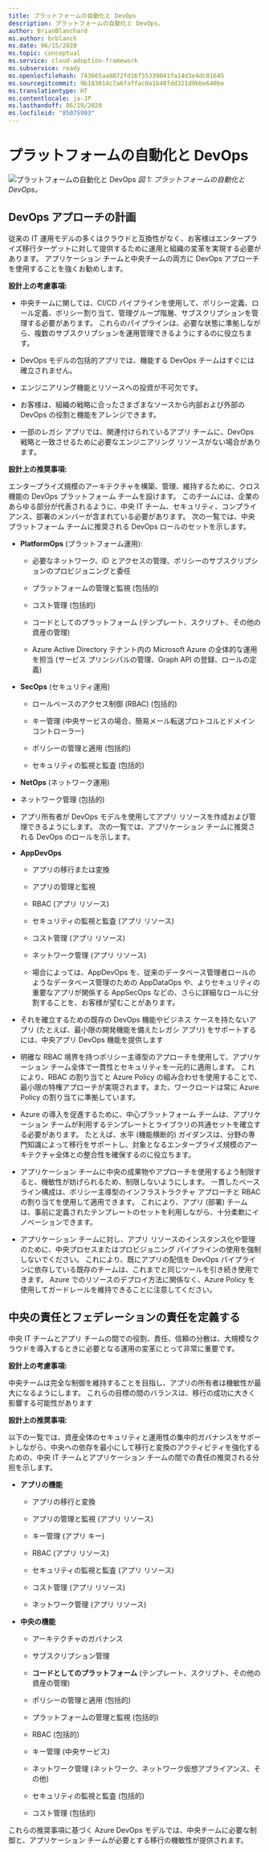 ```yaml
---
title: プラットフォームの自動化と DevOps
description: プラットフォームの自動化と DevOps。
author: BrianBlanchard
ms.author: brblanch
ms.date: 06/15/2020
ms.topic: conceptual
ms.service: cloud-adoption-framework
ms.subservice: ready
ms.openlocfilehash: 743665aa8872fd16f55339041fa14d3e4dc01645
ms.sourcegitcommit: 9b183014c7a6faffac0a1b48fdd321d9bbe640be
ms.translationtype: HT
ms.contentlocale: ja-JP
ms.lasthandoff: 06/19/2020
ms.locfileid: "85075993"
---
```

# <a name="platform-automation-and-devops"></a>プラットフォームの自動化と DevOps

![プラットフォームの自動化と DevOps](./media/DevOps.png)
_図 1: プラットフォームの自動化と DevOps。_

## <a name="planning-for-a-devops-approach"></a>DevOps アプローチの計画

従来の IT 運用モデルの多くはクラウドと互換性がなく、お客様はエンタープライズ移行ターゲットに対して提供するために運用と組織の変革を実現する必要があります。 アプリケーション チームと中央チームの両方に DevOps アプローチを使用することを強くお勧めします。

**設計上の考慮事項:**

- 中央チームに関しては、CI/CD パイプラインを使用して、ポリシー定義、ロール定義、ポリシー割り当て、管理グループ階層、サブスクリプションを管理する必要があります。 これらのパイプラインは、必要な状態に準拠しながら、複数のサブスクリプションを運用管理できるようにするのに役立ちます。

- DevOps モデルの包括的アプリでは、機能する DevOps チームはすぐには確立されません。

- エンジニアリング機能とリソースへの投資が不可欠です。

- お客様は、組織の戦略に合ったさまざまなソースから内部および外部の DevOps の役割と機能をアレンジできます。

- 一部のレガシ アプリでは、関連付けられているアプリ チームに、DevOps 戦略と一致させるために必要なエンジニアリング リソースがない場合があります。

<!-- cSpell:ignore PlatformOps SecOps NetOps AppDevOps AppDataOps AppSecOps -->

**設計上の推奨事項:**

エンタープライズ規模のアーキテクチャを構築、管理、維持するために、クロス機能の DevOps プラットフォーム チームを設けます。 このチームには、企業のあらゆる部分が代表されるように、中央 IT チーム、セキュリティ、コンプライアンス、部署のメンバーが含まれている必要があります。 次の一覧では、中央プラットフォーム チームに推奨される DevOps ロールのセットを示します。

- **PlatformOps** (プラットフォーム運用):

  - 必要なネットワーク、ID とアクセスの管理、ポリシーのサブスクリプションのプロビジョニングと委任

  - プラットフォームの管理と監視 (包括的)

  - コスト管理 (包括的)

  - コードとしてのプラットフォーム (テンプレート、スクリプト、その他の資産の管理)

  - Azure Active Directory テナント内の Microsoft Azure の全体的な運用を担当 (サービス プリンシパルの管理、Graph API の登録、ロールの定義)

- **SecOps** (セキュリティ運用)

  - ロールベースのアクセス制御 (RBAC) (包括的)

  - キー管理 (中央サービスの場合、簡易メール転送プロトコルとドメイン コントローラー)

  - ポリシーの管理と適用 (包括的)

  - セキュリティの監視と監査 (包括的)

- **NetOps** (ネットワーク運用)

- ネットワーク管理 (包括的)

- アプリ所有者が DevOps モデルを使用してアプリ リソースを作成および管理できるようにします。 次の一覧では、アプリケーション チームに推奨される DevOps のロールを示します。

- **AppDevOps**

  - アプリの移行または変換

  - アプリの管理と監視

  - RBAC (アプリ リソース)

  - セキュリティの監視と監査 (アプリ リソース)

  - コスト管理 (アプリ リソース)

  - ネットワーク管理 (アプリ リソース)

  - 場合によっては、AppDevOps を、従来のデータベース管理者ロールのようなデータベース管理のための AppDataOps や、よりセキュリティの重要なアプリが関係する AppSecOps などの、さらに詳細なロールに分割することを、お客様が望むことがあります。

- それを確立するための既存の DevOps 機能やビジネス ケースを持たないアプリ (たとえば、最小限の開発機能を備えたレガシ アプリ) をサポートするには、中央アプリ DevOps 機能を提供します

- 明確な RBAC 境界を持つポリシー主導型のアプローチを使用して、アプリケーション チーム全体で一貫性とセキュリティを一元的に適用します。 これにより、RBAC の割り当てと Azure Policy の組み合わせを使用することで、最小限の特権アプローチが実現されます。また、ワークロードは常に Azure Policy の割り当てに準拠しています。

- Azure の導入を促進するために、中心プラットフォーム チームは、アプリケーション チームが利用するテンプレートとライブラリの共通セットを確立する必要があります。 たとえば、水平 (機能横断的) ガイダンスは、分野の専門知識によって移行をサポートし、対象となるエンタープライズ規模のアーキテクチャ全体との整合性を確保するのに役立ちます。

- アプリケーション チームに中央の成果物やアプローチを使用するよう制限すると、機敏性が妨げられるため、制限しないようにします。 一貫したベースライン構成は、ポリシー主導型のインフラストラクチャ アプローチと RBAC の割り当てを使用して適用できます。 これにより、アプリ (部署) チームは、事前に定義されたテンプレートのセットを利用しながら、十分柔軟にイノベーションできます。

- アプリケーション チームに対し、アプリ リソースのインスタンス化や管理のために、中央プロセスまたはプロビジョニング パイプラインの使用を強制しないでください。 これにより、既にアプリの配信を DevOps パイプラインに依存している既存のチームは、これまでと同じツールを引き続き使用できます。 Azure でのリソースのデプロイ方法に関係なく、Azure Policy を使用してガードレールを維持できることに注意してください。

## <a name="define-central-and-federated-responsibilities"></a>中央の責任とフェデレーションの責任を定義する

中央 IT チームとアプリ チームの間での役割、責任、信頼の分散は、大規模なクラウドを導入するときに必要となる運用の変革にとって非常に重要です。

**設計上の考慮事項:**

中央チームは完全な制御を維持することを目指し、アプリの所有者は機敏性が最大になるようにします。 これらの目標の間のバランスは、移行の成功に大きく影響する可能性があります

**設計上の推奨事項:**

以下の一覧では、資産全体のセキュリティと運用性の集中的ガバナンスをサポートしながら、中央への依存を最小にして移行と変換のアクティビティを強化するための、中央 IT チームとアプリケーション チームの間での責任の推奨される分担を示します。

- **アプリの機能**

  - アプリの移行と変換

  - アプリの管理と監視 (アプリ リソース)

  - キー管理 (アプリ キー)

  - RBAC (アプリ リソース)

  - セキュリティの監視と監査 (アプリ リソース)

  - コスト管理 (アプリ リソース)

  - ネットワーク管理 (アプリ リソース)

- **中央の機能**

  - アーキテクチャのガバナンス

  - サブスクリプション管理

  - **コードとしてのプラットフォーム** (テンプレート、スクリプト、その他の資産の管理)

  - ポリシーの管理と適用 (包括的)

  - プラットフォームの管理と監視 (包括的)

  - RBAC (包括的)

  - キー管理 (中央サービス)

  - ネットワーク管理 (ネットワーク、ネットワーク仮想アプライアンス、その他)

  - セキュリティの監視と監査 (包括的)

  - コスト管理 (包括的)

これらの推奨事項に基づく Azure DevOps モデルでは、中央チームに必要な制御と、アプリケーション チームが必要とする移行の機敏性が提供されます。
